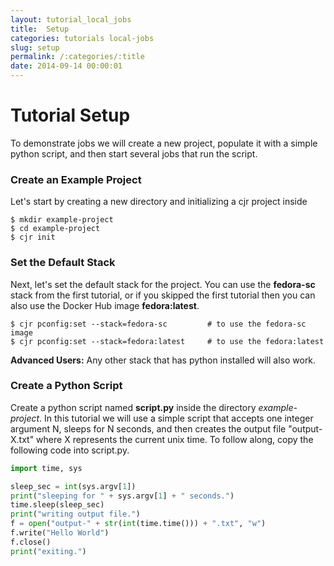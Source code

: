 ```yaml
---
layout: tutorial_local_jobs
title:  Setup
categories: tutorials local-jobs
slug: setup
permalink: /:categories/:title
date: 2014-09-14 00:00:01
---
```


Tutorial Setup
=======================

To demonstrate jobs we will create a new project, populate it with a simple python script, and then start several jobs that run the script.

### Create an Example Project

Let's start by creating a new directory and initializing a cjr project inside

```console
$ mkdir example-project
$ cd example-project
$ cjr init
```

### Set the Default Stack

Next, let's set the default stack for the project. You can use the **fedora-sc** stack from the first tutorial, or if you skipped the first tutorial then you can also use the Docker Hub image **fedora:latest**.

```console
$ cjr pconfig:set --stack=fedora-sc         # to use the fedora-sc image
$ cjr pconfig:set --stack=fedora:latest     # to use the fedora:latest
```

**Advanced Users:** Any other stack that has python installed will also work.

### Create a Python Script

Create a python script named **script.py** inside the directory *example-project*. 
In this tutorial we will use a simple script that accepts one integer argument N, sleeps for N seconds, and then creates the output file "output-X.txt" where X represents the current unix time.
To follow along, copy the following code into script.py.

```python
import time, sys

sleep_sec = int(sys.argv[1])
print("sleeping for " + sys.argv[1] + " seconds.")
time.sleep(sleep_sec)
print("writing output file.")
f = open("output-" + str(int(time.time())) + ".txt", "w")
f.write("Hello World")
f.close()
print("exiting.")
```